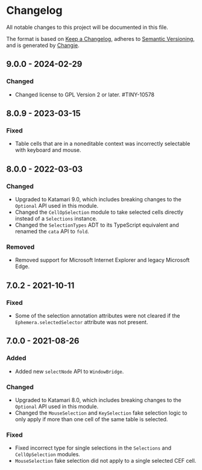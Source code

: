 # Changelog
All notable changes to this project will be documented in this file.

The format is based on [Keep a Changelog](https://keepachangelog.com/en/1.0.0/),
adheres to [Semantic Versioning](https://semver.org/spec/v2.0.0.html),
and is generated by [Changie](https://github.com/miniscruff/changie).

## 9.0.0 - 2024-02-29

### Changed
- Changed license to GPL Version 2 or later. #TINY-10578

## 8.0.9 - 2023-03-15

### Fixed
- Table cells that are in a noneditable context was incorrectly selectable with keyboard and mouse.

## 8.0.0 - 2022-03-03

### Changed
- Upgraded to Katamari 9.0, which includes breaking changes to the `Optional` API used in this module.
- Changed the `CellOpSelection` module to take selected cells directly instead of a `Selections` instance.
- Changed the `SelectionTypes` ADT to its TypeScript equivalent and renamed the `cata` API to `fold`.

### Removed
- Removed support for Microsoft Internet Explorer and legacy Microsoft Edge.

## 7.0.2 - 2021-10-11

### Fixed
- Some of the selection annotation attributes were not cleared if the `Ephemera.selectedSelector` attribute was not present.

## 7.0.0 - 2021-08-26

### Added
- Added new `selectNode` API to `WindowBridge`.

### Changed
- Upgraded to Katamari 8.0, which includes breaking changes to the `Optional` API used in this module.
- Changed the `MouseSelection` and `KeySelection` fake selection logic to only apply if more than one cell of the same table is selected.

### Fixed
- Fixed incorrect type for single selections in the `Selections` and `CellOpSelection` modules.
- `MouseSelection` fake selection did not apply to a single selected CEF cell.

